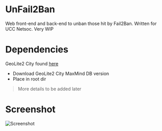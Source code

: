 # UnFail2Ban
Web front-end and back-end to unban those hit by Fail2Ban. Written for UCC Netsoc. Very WIP

# Dependencies
GeoLite2 City found [here](https://dev.maxmind.com/geoip/geoip2/geolite2/)
* Download GeoLite2 City MaxMind DB version
* Place in root dir

>More details to be added later

# Screenshot

![Screenshot](http://strum355.netsoc.co/public_images/fail2ban.png)
